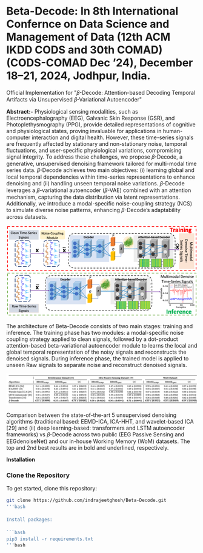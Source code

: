 # Beta-Decode: In 8th International Confernce on Data Science and Management of Data (12th ACM IKDD CODS and 30th COMAD) (CODS-COMAD Dec ’24), December 18–21, 2024, Jodhpur, India.

Official Implementation for "𝛽-Decode: Attention-based Decoding Temporal Artifacts via Unsupervised 𝛽-Variational Autoencoder"



**Abstract:-** Physiological sensing modalities, such as Electroencephalography (EEG), Galvanic Skin Response (GSR), and Photoplethysmography (PPG), provide detailed representations of cognitive and physiological states, proving invaluable for applications in human-computer interaction and digital health. However, these time-series signals
are frequently affected by stationary and non-stationary noise, temporal fluctuations, and user-specific physiological variations, compromising signal integrity. To address these challenges, we propose 𝛽-Decode, a generative, unsupervised denoising framework tailored for multi-modal time series data. 𝛽-Decode achieves two
main objectives: (i) learning global and local temporal dependencies within time-series representations to enhance denoising and (ii) handling unseen temporal noise variations. 𝛽-Decode leverages a 𝛽-variational autoencoder (𝛽-VAE) combined with an attention mechanism, capturing the data distribution via latent representations. Additionally, we introduce a modal-specific noise-coupling strategy (NCS) to simulate diverse noise patterns, enhancing 𝛽-Decode’s adaptability across datasets.

![Beta-Decode Framework](Beta_Decode.png)

The architecture of Beta-Decode consists of two main stages: training and inference. The training phase has two modules: a modal-specific noise coupling strategy applied to clean signals, followed by a dot-product attention-based beta-variational autoencoder module to learns the local and global temporal representation of the noisy signals and reconstructs the denoised signals. During inference phase, the trained model is applied to unseen Raw signals to separate noise and reconstruct denoised signals.

![Result](result.png)

Comparison between the state-of-the-art 5 unsupervised denoising algorithms (traditional based: EEMD-ICA, ICA-HHT, and wavelet-based ICA [29] and (ii) deep learning-based: transformers and LSTM autoencoder frameworks) vs 𝛽-Decode across two public (EEG Passive Sensing and EEGdenoiseNet) and our in-house Working Memory (WoM) datasets. The top and 2nd best results are in bold and underlined, respectively. 

**Installation** 

### Clone the Repository

To get started, clone this repository:

```bash
git clone https://github.com/indrajeetghosh/Beta-Decode.git
'''bash

Install packages:

```bash
pip3 install -r requirements.txt
'''bash
